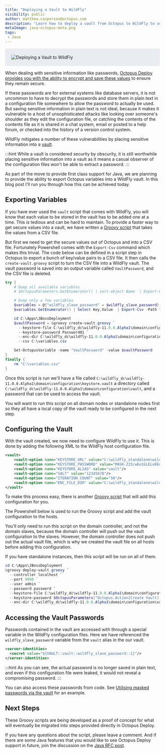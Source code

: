 ```yaml
---
title: "Deploying a Vault to WildFly"
visibility: public
author: matthew.casperson@octopus.com
description: "Learn how to deploy a vault from Octopus to WildFly to secure passwords in configuration files"
metaImage: java-octopus-meta.png
tags:
 - Java
---
```


<div style="background-color:#e9edf2;">
<img style="display:block; margin: 0 auto; padding: 20px 0 20px 20px;" alt="Deploying a Vault to WildFly" src="https://i.octopus.com/blog/2017-06/java-octopus.png" />
</div>

When dealing with sensitive information like passwords, [Octopus Deploy provides you with the ability to encrypt and save these values](https://octopus.com/docs/deploying-applications/variables/sensitive-variables) to ensure they remain secure.

If these passwords are for external systems like database servers, it is not uncommon to have to decrypt the passwords and store them in plain text in a configuration file somewhere to allow the password to actually be used. But saving sensitive information in plain text is not ideal, because it makes it vulnerable to a host of unsophisticated attacks like looking over someone's shoulder as they edit the configuration file, or catching the contents of the contents file as it is shared in a chat system, email or posted to a help forum, or checked into the history of a version control system.

WildFly mitigates a number of these vulnerabilities by placing sensitive information into a [vault](https://developer.jboss.org/wiki/JBossAS7SecuringPasswords).

:::hint
While a vault is considered security by obscurity, it is still worthwhile placing sensitive information into a vault as it means a casual observer of the configuration files won't be able to extract a password.
:::

As part of the move to provide first class support for Java, we are planning to provide the ability to export Octopus variables into a WildFly vault. In this blog post I'll run you through how this can be achieved today.

## Exporting Variables

If you have ever used the `vault` script that comes with WildFly, you will know that each value to be stored in the vault has to be added one at a time. This is tedious and can be hard to maintain. To provide a faster way to get secure values into a vault, we have written a [Groovy script](https://github.com/OctopusDeploy/JBossDeployment/blob/master/create-vault.groovy) that takes the values from a CSV file.

But first we need to get the secure values out of Octopus and into a CSV file. Fortunately Powershell comes with the `Export-Csv` command which makes this trivial. The code below can be defined in a script step in Octopus to export a bunch of key/value pairs to a CSV file. It then calls the `create-vault.groovy` script to turn the CSV file into a WildFly vault. The vault password is saved into an output variable called `VaultPassword`, and the CSV file is deleted.

```powershell
try {
    # Dump all available variables
    # $OctopusParameters.GetEnumerator() | sort-object Name  | Export-Csv -Path "C:\variables.csv"

    # Dump only a few variables
    $variables = @{"wildfly_slave_password" = $wildfly_slave_password}
    $variables.GetEnumerator() | Select Key,Value  | Export-Csv -Path "C:\variables.csv"

    cd C:\Apps\JBossDeployment
    $vaultPassword = &groovy create-vault.groovy `
      --keystore-file C:\wildfly_dc\wildfly-11.0.0.Alpha1\domain\configuration\keystore.vault `
      --keystore-password Password01 `
      --enc-dir C:\wildfly_dc\wildfly-11.0.0.Alpha1\domain\configuration\vault `
      --csv C:\variables.csv

    Set-OctopusVariable -name "VaultPassword" -value $vaultPassword
}
finally {
    rm "C:\variables.csv"
}
```

Once this script is run we'll have a file called `C:\wildfly_dc\wildfly-11.0.0.Alpha1\domain\configuration\keystore.vault` a directory called `C:\wildfly_dc\wildfly-11.0.0.Alpha1\domain\configuration\vault`, and a password that can be used to access the vault.

You will want to run this script on all domain nodes or standalone nodes first so they all have a local copy of the vault ready to be configured in the next step.

## Configuring the Vault

With the vault created, we now need to configure WildFly to use it. This is done by adding the following XML to the WildFly host configuration file.

```xml
<vault>
    <vault-option name="KEYSTORE_URL" value="C:\wildfly_standalone\wildfly-11.0.0.Alpha1\standalone\configuration\keystore.vault"/>
    <vault-option name="KEYSTORE_PASSWORD" value="MASK-223/wEo1GLELe8EuQa5u20"/>
    <vault-option name="KEYSTORE_ALIAS" value="vault"/>
    <vault-option name="SALT" value="12345678"/>
    <vault-option name="ITERATION_COUNT" value="50"/>
    <vault-option name="ENC_FILE_DIR" value="C:\wildfly_standalone\wildfly-11.0.0.Alpha1\standalone\configuration\vault\/"/>
</vault>
```

To make this process easy, there is another [Groovy script](https://github.com/OctopusDeploy/JBossDeployment/blob/master/deploy-vault.groovy) that will add this configuration for you.

The Powershell below is used to run the Groovy script and add the vault configuration to the hosts.

You'll only need to run this script on the domain controller, and not the domain slaves, because the domain controller will push out the vault configuration to the slaves. However, the domain controller does not push out the actual vault file, which is why we created the vault file on all hosts before adding this configuration.

If you have standalone instances, then this script will be run on all of them.

```powershell
cd C:\Apps\JBossDeployment
&groovy deploy-vault.groovy `
  --controller localhost `
  --port 9990 `
  --user admin `
  --password password `
  --keystore-file C:\wildfly_dc\wildfly-11.0.0.Alpha1\domain\configuration\keystore.vault `
  --keystore-password $OctopusParameters["Octopus.Action[Create Vault].Output.VaultPassword"] `
  --enc-dir C:\wildfly_dc\wildfly-11.0.0.Alpha1\domain\configuration\vault
```

## Accessing the Vault Passwords

Passwords contained in the vault are accessed with through a special variable in the WildFly configuration files. Here we have referenced the `wildfly_slave_password` variable from the `vault` alias in the our vault.

```xml
<server-identities>
  <secret value="${VAULT::vault::wildfly_slave_password::1}"/>
</server-identities>
```

:::hint
As you can see, the actual password is no longer saved in plain text, and even if this configuration file were leaked, it would not reveal a compromising password.
:::

You can also access these passwords from code. See [Utilising masked passwords via the vault](https://developer.jboss.org/wiki/AS7UtilisingMaskedPasswordsViaTheVault) for an example.

## Next Steps
These Groovy scripts are being developed as a proof of concept for what will eventually be migrated into steps provided directly in Octopus Deploy.

If you have any questions about the script, please leave a comment. And if there are some Java features that you would like to see Octopus Deploy  support in future, join the discussion on the [Java RFC post](https://octopus.com/blog/java-rfc).
